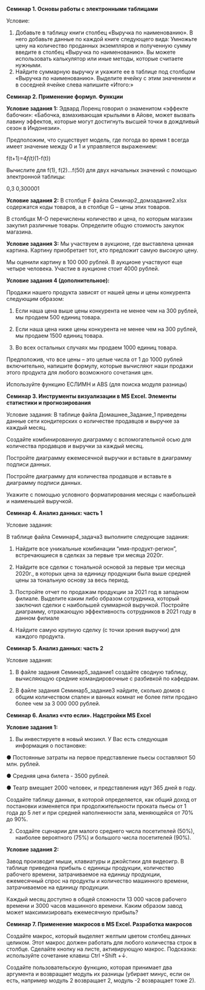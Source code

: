 **Семинар 1. Основы работы с электронными таблицами**


Условие:
1) Добавьте в таблицу книги столбец «Выручка по наименованию». В него добавьте данные по каждой книге следующего вида:
Умножьте цену на количество проданных экземпляров и полученную сумму введите в столбец «Выручка по наименованию». Вы можете использовать калькулятор или иные методы, которые считаете нужными.
2) Найдите суммарную выручку и укажите ее в таблице под столбцом «Выручка по наименованию». Выделите ячейку с этим значением и в соседней ячейке слева напишите «Итого:»


**Семинар 2. Применение формул. Функции**


**Условие задания 1:** Эдвард Лоренц говорил о знаменитом «эффекте бабочки»: «Бабочка, взмахивающая крыльями в Айове, может вызвать лавину эффектов, которые могут достигнуть высшей точки в дождливый сезон в Индонезии».


Предположим, что существует модель, где погода во время t всегда имеет значение между 0 и 1 и управляется выражением:


f(t+1)=4*f(t)*(1-f(t))


Вычислите для f(1), f(2)…f(50) для двух начальных значений с помощью электронной таблицы:


0,3
0,300001



**Условие задания 2:** В столбце F файла Семинар2_домзадание2.xlsx содержатся коды товаров, а в столбце G – цены этих товаров. 

В столбцах М-О перечислены количество и цена, по которым магазин закупил различные товары. Определите общую стоимость закупок магазина.


**Условие задания 3:** Мы участвуем в аукционе, где выставлена ценная картина. Картину приобретает тот, кто предложит самую высокую цену. 

Мы оценили картину в 100 000 рублей. В аукционе участвуют еще четыре человека. Участие в аукционе стоит 4000 рублей.


**Условие задания 4 (дополнительное):**


Продажи нашего продукта зависят от нашей цены и цены конкурента следующим образом:


1. Если наша цена выше цены конкурента не менее чем на 300 рублей, мы продаем 500 единиц товара.


2. Если наша цена ниже цены конкурента не менее чем на 300 рублей, мы продаем 1500 единиц товара.


3. Во всех остальных случаях мы продаем 1000 единиц товара.


Предположив, что все цены – это целые числа от 1 до 1000 рублей включительно, напишите формулу, которые вычисляют наши продажи этого продукта для любого возможного сочетания цен.


Используйте функцию ЕСЛИМН и ABS (для поиска модуля разницы)


**Семинар 3. Инструменты визуализации в MS Excel. Элементы статистики и прогнозирования**


Условие задания: В таблице файла Домашнее_Задание_1 приведены данные сети кондитерских о количестве продавцов и выручке за каждый месяц.


Создайте комбинированную диаграмму с вспомогательной осью для количества продавцов и выручки за каждый месяц.


Постройте диаграмму ежемесячной выручки и вставьте в диаграмму подписи данных.


Постройте диаграмму для количества продавцов и вставьте в диаграмму подписи данных.


Укажите с помощью условного форматирования месяцы с наибольшей и наименьшей выручкой.


**Семинар 4. Анализ данных: часть 1**


Условие задания:


В таблице файла Семинар4_задача3 выполните следующие задания:


1. Найдите все уникальные комбинации “имя-продукт-регион”, встречающиеся в сделках за первые три месяца
2020г.


2. Найдите все сделки с тональной основой за первые три месяца 2020г., в которых цена за единицу продукции
была выше средней цены за тональную основу за весь период.


3. Постройте отчет по продажам продукции за 2021 год в западном филиале. Выделите каким либо образом
сотрудника, который заключил сделки с наибольшей суммарной выручкой. Постройте диаграмму, отражающую
эффективность сотрудников в 2021 году в данном филиале


4. Найдите самую крупную сделку (с точки зрения выручки) для каждого продукта.



**Семинар 5. Анализ данных: часть 2**


Условие задания:


1. В файле задания Семинар5_задание1 создайте сводную таблицу, вычисляющую средние командировочные с разбивкой по кафедрам.


2. В файле задания Семинар5_задание3 найдите, сколько домов с общим количеством спален и ванных комнат не более пяти продано более чем за 3 000 000 рублей.



**Семинар 6. Анализ «что если». Надстройки MS Excel**


**Условие задания 1:**


1. Вы инвестируете в новый мюзикл. У Вас есть следующая информация о постановке:


● Постоянные затраты на первое представление пьесы составляют 50 млн. рублей.


● Средняя цена билета - 3500 рублей.


● Театр вмещает 2000 человек, и представления идут 365 дней в году.


Создайте таблицу данных, в которой определяется, как общий доход от постановки изменяется при
продолжительности проката пьесы от 1 года до 5 лет и при средней наполненности зала, меняющейся
от 70% до 90%.


2. Создайте сценарии для малого среднего числа посетителей (50%), наиболее вероятного (75%) и
большого числа посетителей (90%).


**Условие задания 2:**


Завод производит мыши, клавиатуры и джойстики для видеоигр. В таблице приведена прибыль с единицы продукции, количество рабочего времени, затрачиваемое
на единицу продукции, ежемесячный спрос на продукты и количество машинного времени, затрачиваемое на единицу продукции.


Каждый месяц доступно в общей сложности 13 000 часов рабочего времени и 3000 часов машинного времени. Каким образом завод может максимизировать ежемесячную прибыль?

**Семинар 7. Применение макросов в MS Excel. Разработка макросов**


Создайте макрос, который выделяет желтым цветом столбец данных целиком. Этот макрос должен работать для любого количества строк в столбце. Сделайте кнопку на листе, активирующую макрос. Подсказка: используйте сочетание клавиш Ctrl +Shift +↓.


Создайте пользовательскую функцию, которая принимает два аргумента и возвращает модуль их разницы (убирает минус, если он есть, например модуль 2 возвращает 2, модуль -2 возвращает тоже 2).
